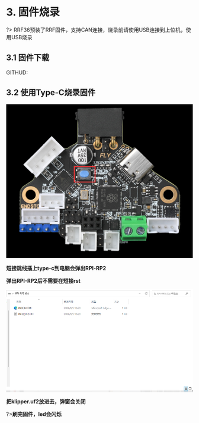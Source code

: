# 3. 固件烧录

?> RRF36预装了RRF固件，支持CAN连接，烧录前请使用USB连接到上位机，使用USB烧录

## 3.1 固件下载

GITHUD:

## 3.2 使用Type-C烧录固件



![rst](../../images/boards/fly_rrf36/RST.png)

**短接跳线插上type-c到电脑会弹出RPI-RP2**

**弹出RPI-RP2后不需要在短接rst**

![pri](../../images/boards/fly_sht36_pro/pri.png)

**把klipper.uf2放进去，弹窗会关闭**

?>**刷完固件，led会闪烁**

